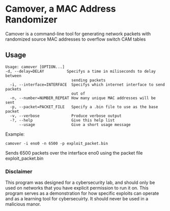 # Camover, a MAC Address Randomizer
Camover is a command-line tool for generating network packets with randomized source MAC addresses to overflow switch CAM tables

## Usage 
```
Usage: camover [OPTION...]
-d, --delay=DELAY          Specifys a time in miliseconds to delay between
                             sending packets
  -i, --interface=INTERFACE  Specifys which internet interface to send packets
                             out of
  -n, --number=NUMBER_REPEAT How many unique MAC addresses will be sent
  -p, --packet=PACKET_FILE   Specify a .bin file to use as the base packet
  -v, --verbose              Produce verbose output
  -?, --help                 Give this help list
      --usage                Give a short usage message
```

Example:
```
camover -i eno0 -n 6500 -p exploit_packet.bin 
```
Sends 6500 packets over the interface eno0 using the packet file exploit_packet.bin

### Disclaimer
This program was designed for a cybersecurity lab, and should only be used on networks that you have explicit permission to run it on. This program serves as a demonstration for how specific exploits can operate and as a learning tool for cybersecuirty. It should never be used in a malicious manor. 
